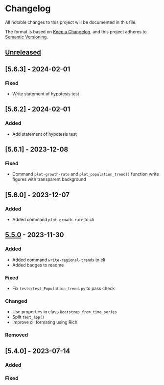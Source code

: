# Changelog

All notable changes to this project will be documented in this file.

The format is based on [Keep a Changelog](https://keepachangelog.com/en/1.0.0/),
and this project adheres to [Semantic Versioning](https://semver.org/spec/v2.0.0.html).

## [Unreleased]

## [5.6.3] - 2024-02-01

### Fixed

- Write statement of hypotesis test

## [5.6.2] - 2024-02-01

### Added

- Add statement of hypotesis test

## [5.6.1] - 2023-12-08


### Fixed

- Command `plot-growth-rate` and `plot_population_trend()` function write figures with transparent background

## [5.6.0] - 2023-12-07

### Added

- Added command `plot-growth-rate` to cli

## [5.5.0] - 2023-11-30

### Added

- Added command `write-regional-trends` to cli
- Added badges to readme

### Fixed

- Fix `tests/test_Population_trend.py` to pass check

### Changed

- Use properties in class `Bootstrap_from_time_series`
- Split `test_app()`
- Improve cli formating using Rich 

### Removed


## [5.4.0] - 2023-07-14

### Added


### Fixed


[unreleased]: https://github.com/IslasGECI/population_trend/compare/v5.5.0...HEAD
[5.5.0]: https://github.com/IslasGECI/population_trend/compare/v5.4.0...v5.5.0
[0.0.1]: https://github.com/IslasGECI/population_trend/releases/tag/v0.0.1
